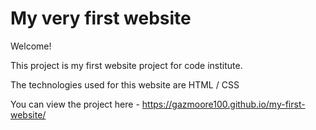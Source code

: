 # My very first website

Welcome!

This project is my first website project for code institute. 

The technologies used for this website are HTML / CSS

You can view the project here - https://gazmoore100.github.io/my-first-website/



